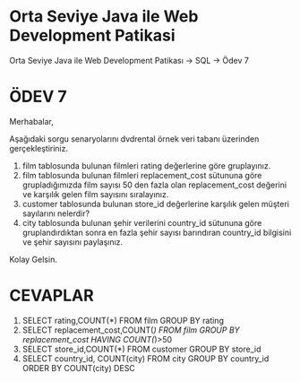 # Orta Seviye Java ile Web Development Patikasi
Orta Seviye Java ile Web Development Patikası -> SQL -> Ödev 7

# ÖDEV 7
Merhabalar,

Aşağıdaki sorgu senaryolarını dvdrental örnek veri tabanı üzerinden gerçekleştiriniz.

1. film tablosunda bulunan filmleri rating değerlerine göre gruplayınız.
2. film tablosunda bulunan filmleri replacement_cost sütununa göre grupladığımızda film sayısı 50 den fazla olan replacement_cost değerini ve karşılık gelen film sayısını sıralayınız.
3. customer tablosunda bulunan store_id değerlerine karşılık gelen müşteri sayılarını nelerdir? 
4. city tablosunda bulunan şehir verilerini country_id sütununa göre gruplandırdıktan sonra en fazla şehir sayısı barındıran country_id bilgisini ve şehir sayısını paylaşınız.

Kolay Gelsin.

# CEVAPLAR
1. SELECT rating,COUNT(*) FROM film GROUP BY rating
2. SELECT replacement_cost,COUNT(*) FROM film GROUP BY replacement_cost HAVING COUNT(*)>50
3. SELECT store_id,COUNT(*) FROM customer GROUP BY store_id
4. SELECT country_id, COUNT(city) FROM city GROUP BY country_id ORDER BY COUNT(city) DESC
